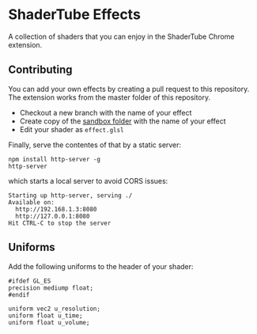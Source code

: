 # ShaderTube Effects

A collection of shaders that you can enjoy in the ShaderTube Chrome extension.

## Contributing

You can add your own effects by creating a pull request to this repository. The extension works from the master folder of this repository.

- Checkout a new branch with the name of your effect
- Create copy of the [sandbox folder](sandbox) with the name of your effect
- Edit your shader as `effect.glsl`

Finally, serve the contentes of that by a static server:

```
npm install http-server -g
http-server
```

which starts a local server to avoid CORS issues:

```
Starting up http-server, serving ./
Available on:
  http://192.168.1.3:8080
  http://127.0.0.1:8080
Hit CTRL-C to stop the server
```

## Uniforms

Add the following uniforms to the header of your shader:

```
#ifdef GL_ES
precision mediump float;
#endif

uniform vec2 u_resolution;
uniform float u_time;
uniform float u_volume;
```
